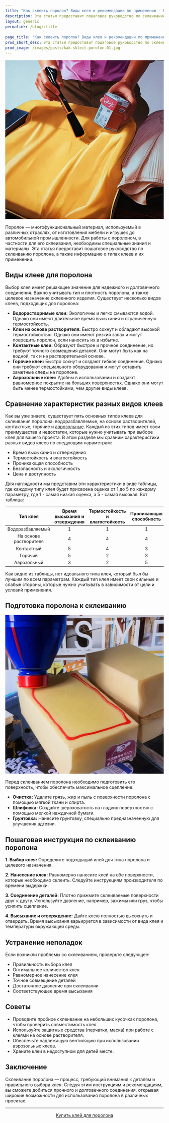 ```yaml
---
title: "Как склеить поролон? Виды клея и рекомендации по применению - Поролоныч"
description: Эта статья предоставит пошаговое руководство по склеиванию поролона, а также информацию о типах клеев и их применении.
layout: generic
permalink: /blog/:title

page_title: "Как склеить поролон? Виды клея и рекомендации по применению"
prod_short_desc: Эта статья предоставит пошаговое руководство по склеиванию поролона, а также информацию о типах клеев и их применении.
prod_image: /images/posts/kak-skleit-porolon-01.jpg
---
```

<img class="image right" src="/images/posts/kak-skleit-porolon-01.jpg" alt="Как склеить поролон? Виды клея и рекомендации по применению"/>

Поролон — многофункциональный материал, используемый в различных отраслях, от изготовления мебели и игрушек до автомобильной промышленности. Для работы с поролоном, в частности для его склеивания, необходимы специальные знания и материалы. Эта статья предоставит пошаговое руководство по склеиванию поролона, а также информацию о типах клеев и их применении.

## Виды клеев для поролона

Выбор клея имеет решающее значение для надежного и долговечного соединения. Важно учитывать тип и плотность поролона, а также целевое назначение склеенного изделия. Существует несколько видов клеев, подходящих для поролона:

- **Водорастворимые клеи:** Экологичны и легко смываются водой. Однако они имеют длительное время высыхания и ограниченную термостойкость.
- **Клеи на основе растворителя:** Быстро сохнут и обладают высокой термостойкостью. Однако они имеют резкий запах и могут повредить поролон, если наносить их в избытке.
- **Контактные клеи:** Образуют быстрое и прочное соединение, но требуют точного совмещения деталей. Они могут быть как на водной, так и на растворительной основе.
- **Горячие клеи:** Быстро сохнут и создают гибкое соединение. Однако они требуют специального оборудования и могут оставить заметные следы на поролоне.
- **Аэрозольные клеи:** Удобны в использовании и создают равномерное покрытие на больших поверхностях. Однако они могут быть менее термостойкими, чем другие виды клеев.

## Сравнение характеристик разных видов клеев

Как вы уже знаете, существует пять основных типов клеев для склеивания поролона: водоразбавляемые, на основе растворителей, контактные, горячие и [аэрозольные](/catalog//furnitura-dlya-obivki-klej/kley-mebelniy-sprey). Каждый из этих типов имеет свои преимущества и недостатки, которые нужно учитывать при выборе клея для вашего проекта. В этом разделе мы сравним характеристики разных видов клеев по следующим параметрам:

- Время высыхания и отверждения
- Термостойкость и влагостойкость
- Проникающая способность
- Безопасность и экологичность
- Цена и доступность

Для наглядности мы представим эти характеристики в виде таблицы, где каждому типу клея будет присвоена оценка от 1 до 5 по каждому параметру, где 1 - самая низкая оценка, а 5 - самая высокая. Вот таблица:

| Тип клея | Время высыхания и отверждения | Термостойкость и влагостойкость | Проникающая способность | Безопасность и экологичность | Цена и доступность |
|:--------:|:----------------------------:|:------------------------------:|:------------------------:|:---------------------------:|:------------------:|
| Водоразбавляемый | 1 | 1 | 1 | 5 | 5 |
| На основе растворителя | 4 | 4 | 4 | 1 | 3 |
| Контактный | 5 | 4 | 3 | 2 | 4 |
| Горячий | 5 | 2 | 3 | 4 | 3 |
| Аэрозольный | 3 | 2 | 5 | 2 | 2 |

Как видно из таблицы, нет идеального типа клея, который был бы лучшим по всем параметрам. Каждый тип клея имеет свои сильные и слабые стороны, которые нужно учитывать в зависимости от цели и условий применения. 

## Подготовка поролона к склеиванию

<img class="image right" src="/images/posts/kak-skleit-porolon-02.jpg" alt="Как склеить поролон? Виды клея и рекомендации по применению"/>

Перед склеиванием поролона необходимо подготовить его поверхность, чтобы обеспечить максимальное сцепление:

- **Очистка:** Удалите грязь, жир и пыль с поверхности поролона с помощью мягкой ткани и спирта.
- **Шлифовка:** Создайте шероховатость на гладких поверхностях с помощью мелкой наждачной бумаги.
- **Грунтовка:** Нанесите грунтовку, специально предназначенную для улучшения адгезии.

## Пошаговая инструкция по склеиванию поролона

**1. Выбор клея:** Определите подходящий клей для типа поролона и целевого назначения.

**2. Нанесение клея:** Равномерно нанесите клей на обе поверхности, которые необходимо склеить. Следуйте инструкциям производителя по времени выдержки.

**3. Соединение деталей:** Плотно прижмите склеиваемые поверхности друг к другу. Используйте давление, например, зажимы или груз, чтобы усилить сцепление.

**4. Высыхание и отверждение:** Дайте клею полностью высохнуть и отвердеть. Время высыхания варьируется в зависимости от вида клея и температуры окружающей среды.

## Устранение неполадок

Если возникли проблемы со склеиванием, проверьте следующее:

- Правильность выбора клея
- Оптимальное количество клея
- Равномерное нанесение клея
- Точное совмещение деталей
- Достаточное давление при склеивании
- Соответствующее время высыхания

## Советы

- Проводите пробное склеивание на небольших кусочках поролона, чтобы проверить совместимость клея.
- Используйте защитные средства (перчатки, маска) при работе с клеями на основе растворителя.
- Обеспечьте надлежащую вентиляцию при использовании аэрозольных клеев.
- Храните клеи в недоступном для детей месте.

## Заключение

Склеивание поролона — процесс, требующий внимания к деталям и правильного выбора клея. Следуя этим инструкциям и рекомендациям, вы сможете добиться прочного и долговечного соединения, открывая широкие возможности для использования поролона в различных проектах.


---
<p style="text-align:center"><a class="button alt" href="/catalog/furnitura-dlya-obivki-klej/">Купить клей для поролона</a></p>